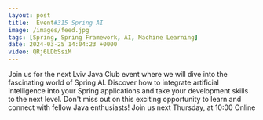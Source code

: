 ```yaml
---
layout: post
title:  Event#315 Spring AI
image: /images/feed.jpg
tags: [Spring, Spring Framework, AI, Machine Learning]
date: 2024-03-25 14:04:23 +0000
video: QRj6LDbSsiM
---
```


Join us for the next Lviv Java Club event where we will dive into the fascinating world of Spring AI. Discover how to integrate artificial intelligence into your Spring applications and take your development skills to the next level. Don't miss out on this exciting opportunity to learn and connect with fellow Java enthusiasts!
Join us next Thursday, at 10:00 Online

